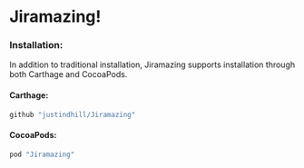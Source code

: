 # Jiramazing!

### Installation:
In addition to traditional installation, Jiramazing supports installation through both Carthage and CocoaPods.

#### Carthage:
```ruby
github "justindhill/Jiramazing"
```

#### CocoaPods:
```ruby
pod "Jiramazing"
```
